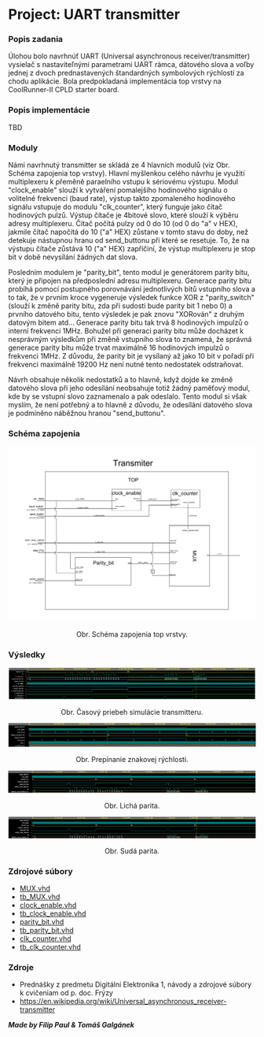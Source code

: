 
# Project: UART transmitter

### Popis zadania
Úlohou bolo navrhnúť UART (Universal asynchronous receiver/transmitter) vysielač s nastaviteľnými parametrami UART rámca, dátového slova a voľby jednej z dvoch prednastavených štandardných symbolových rýchlostí za chodu aplikácie. Bola predpokladaná implementácia top vrstvy na CoolRunner-II CPLD starter board. 

### Popis implementácie

TBD

### Moduly

Námi navrhnutý transmitter se skládá ze 4 hlavních modulů (viz Obr. Schéma zapojenia top vrstvy). Hlavní myšlenkou celého návrhu je využití multiplexeru k přeměně paraelního vstupu k sériovému výstupu. Modul "clock_enable" slouží k vytváření pomalejšího hodinového signálu o volitelné frekvenci (baud rate), výstup takto zpomaleného hodinového signálu vstupuje do modulu "clk_counter", který funguje jako čítač hodinových pulzů. Výstup čítače je 4bitové slovo, které slouží k výběru adresy multiplexeru. Čítač počítá pulzy od 0 do 10 (od 0 do "a" v HEX), jakmile čítač napočítá do 10 ("a" HEX) zůstane v tomto stavu do doby, než detekuje nástupnou hranu od send_buttonu při které se resetuje. To, že na výstupu čítače zůstává 10 ("a" HEX) zapříčiní, že výstup multiplexeru je stop bit v době nevysílání žádných dat slova.

Posledním modulem je "parity_bit", tento modul je generátorem parity bitu, který je připojen na předposlední adresu multiplexeru. Generace parity bitu probíhá pomocí postupného porovnávání jednotlivých bitů vstupního slova a to tak, že v prvním kroce vygeneruje výsledek funkce XOR z "parity_switch" (slouží k změně parity bitu, zda při sudosti bude parity bit 1 nebo 0) a prvního datového bitu, tento výsledek je pak znovu "XORován" z druhým datovým bitem atd... Generace parity bitu tak trvá 8 hodinových impulzů o interní frekvenci 1MHz. Bohužel při generaci parity bitu může docházet k nesprávným výsledkům při změně vstupního slova to znamená, že správná generace parity bitu může trvat maximálně 16 hodinových impulzů o frekvenci 1MHz. Z důvodu, že parity bit je vysílaný až jako 10 bit v pořadí při frekvenci maximálně 19200 Hz není nutné tento nedostatek odstraňovat.

Návrh obsahuje několik nedostatků a to hlavně, když dojde ke změně datového slova při jeho odesílání neobsahuje totiž žádný paměťový modul, kde by se vstupní slovo zaznamenalo a pak odeslalo. Tento modul si však myslím, že není potřebný a to hlavně z důvodu, že odesílání datového slova je podmíněno náběžnou hranou "send_buttonu".


### Schéma zapojenia


![](resources/Tx_top_scheme.png)
<p align="center">
  Obr. Schéma zapojenia top vrstvy.
</p>

### Výsledky

![](resources/tb_top.PNG)
<p align="center">Obr. Časový priebeh simulácie transmitteru.</p>

![](resources/clock_enable_TB.PNG)
<p align="center">Obr. Prepínanie znakovej rýchlosti.</p>

![](resources/tb_paritysw_LOW.PNG)
<p align="center">Obr. Lichá parita.</p>

![](resources/tb_paritysw_HIGH.PNG)
<p align="center">Obr. Sudá parita.</p>



### Zdrojové súbory

* [MUX.vhd](/MUX/MUX.vhd)
* [tb_MUX.vhd](/MUX/tb_MUX.vhd)
* [clock_enable.vhd](/clock_enable/clock_enable.vhd)
* [tb_clock_enable.vhd](/clock_enable/tb_clock_enable.vhd)
* [parity_bit.vhd](/parity_bit/parity_bit.vhd)
* [tb_parity_bit.vhd](/parity_bit/tb_parity_bit.vhd)
* [clk_counter.vhd](/CLK_counter/clk_counter.vhd)
* [tb_clk_counter.vhd](/CLK_counter/tb_clk_counter.vhd)


### Zdroje

* Prednášky z predmetu Digitální Elektronika 1, návody a zdrojové súbory k cvičeniam od p. doc. Frýzy
* <https://en.wikipedia.org/wiki/Universal_asynchronous_receiver-transmitter>




***Made by Filip Paul & Tomáš Galgánek***
